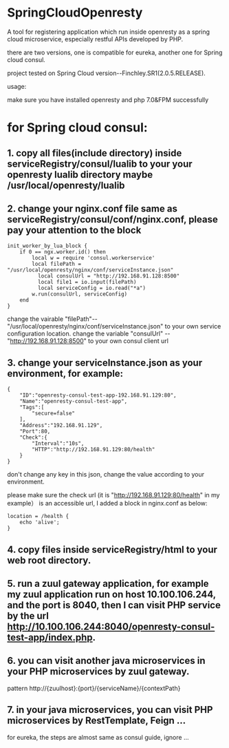 # SpringCloudOpenresty

A tool for registering application which run inside openresty as a spring cloud microservice, especially restful APIs developed by PHP. 

there are  two versions, one is compatible for eureka, another one for Spring cloud consul.

project tested on Spring Cloud version--Finchley.SR1(2.0.5.RELEASE).


usage:

make sure you have installed openresty and php 7.0&FPM successfully

# for Spring cloud consul:

## 1. copy all files(include directory) inside serviceRegistry/consul/lualib to your your openresty lualib directory maybe /usr/local/openresty/lualib

## 2. change your nginx.conf file same as serviceRegistry/consul/conf/nginx.conf,  please pay your attention to the block
```
init_worker_by_lua_block {
    if 0 == ngx.worker.id() then 
        local w = require 'consul.workerservice'
        local filePath = "/usr/local/openresty/nginx/conf/serviceInstance.json"
	      local consulUrl = "http://192.168.91.128:8500"
	      local file1 = io.input(filePath)
	      local serviceConfig = io.read("*a")
        w.run(consulUrl, serviceConfig)
    end
}
```

change the vairable "filePath"--"/usr/local/openresty/nginx/conf/serviceInstance.json" to your own service configuration location.
change the variable "consulUrl" -- "http://192.168.91.128:8500" to your own consul client url

## 3. change your serviceInstance.json as your environment, for example:
```
{
    "ID":"openresty-consul-test-app-192.168.91.129:80",
    "Name":"openresty-consul-test-app",
    "Tags":[
        "secure=false"
    ],
    "Address":"192.168.91.129",
    "Port":80,
    "Check":{
        "Interval":"10s",
        "HTTP":"http://192.168.91.129:80/health"
    }
}
```
don't change any key in this json, change the value according to your environment.

please make sure the check url (it is "http://192.168.91.129:80/health" in my example） is an accessible url, I added a block in nginx.conf as below:

```
location = /health {
    echo 'alive';
}
```
## 4. copy files inside serviceRegistry/html to your web root directory.

## 5. run a zuul gateway application, for example my zuul application run on host 10.100.106.244, and the port is 8040, then I can visit PHP service by the url http://10.100.106.244:8040/openresty-consul-test-app/index.php.

## 6. you can visit another java microservices in your PHP microservices by zuul gateway.

pattern http://{zuulhost}:{port}/{serviceName}/{contextPath}

## 7. in your java microservices, you can visit PHP microservices by RestTemplate, Feign ...



for eureka, the steps are almost same as consul guide, ignore ...




